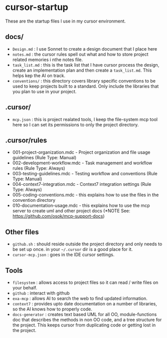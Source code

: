 # cursor-startup

These are the startup files I use in my cursor environment.

## docs/

- `Design.md` : I use Sonnet to create a design document that I place here
- `notes.md` : the cursor rules spell out what and how to store project related memories i nthe notes file.
- `task_list.md` : this is the task list that I have cursor process the design, create an implementation plan and then create a `task_list.md`.  This helps kep the AI on track.
- `conventions/` : this directory covers library specific conventions to be used to keep projects built to a standard.  Only include the libraries that you plan to use in your project.

## .cursor/

- `mcp.json` : this is project realated tools, I keep the file-system mcp tool here so I can set its permissions to only the project directory.

## .cursor/rules
- 001-project-organization.mdc - Project organization and file usage guidelines (Rule Type: Manual)
- 002-development-workflow.mdc - Task management and workflow rules (Rule Type: Always)
- 003-testing-guidelines.mdc - Testing workflow and conventions (Rule Type: Manual)
- 004-context7-integration.mdc - Context7 integration settings (Rule Type: Always)
- 005-coding-conventions.mdc - this explains how to use the files in the convention directory
- 010-documentation-usage.mdc - this explains how to use the mcp server to create uml and other project docs (*NOTE See: https://github.com/osok/mcp-support-docs)


## Other files

- `github.sh` : should reside outside the project directory and only needs to be set up once.  in your `~/.cursor` dir is a good place for it.
- `cursor-mcp.json` : goes in the IDE cursor settings.

## Tools

- `filesystem` : allows access to project files so it can read / write files on your behalf.
- `github` : interact with github
- `exa-mcp` : allows AI to search the web to find updated information.
- `context7` : provides upto date documentation on a number of libraries, so the AI knows how to properly code.
- `docs-generator` : creates text based UML for all OO, module-functions doc that describes the methods in non OO code, and a tree structure for the project. This keeps cursor from duplicating code or getting lost in the project.
